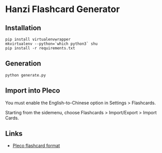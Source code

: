 # Hanzi Flashcard Generator

## Installation

```
pip install virtualenvwrapper
mkvirtualenv --python=`which python3` shu
pip install -r requirements.txt
```

## Generation

```
python generate.py
```

## Import into Pleco

You must enable the English-to-Chinese option in Settings > Flashcards.

Starting from the sidemenu, choose Flashcards > Import/Export > Import Cards.

## Links

- [Pleco flashcard format](https://www.pleco.com/ipmanual/flash.html#importexportfileformat)
